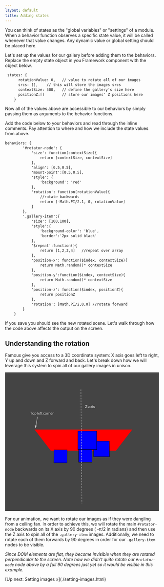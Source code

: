```yaml
---
layout: default
title: Adding states
---
```


You can think of states as the "global variables" or "settings" of a module. When a behavior function observes a specific state value, it will be called whenever that value changes. Any dynamic value or global setting should be placed here.

Let's set up the values for our gallery before adding them to the behaviors. Replace the empty state object in you Framework component with the object below.

	 states: {
	      rotationValue: 0,   // value to rotate all of our images  
	      srcs: [],    // this will store the images srcs
	      contextSize: 500,   // define the gallery's size here
	      positionZ:[]        // store our images' Z positions here
	    } 


Now all of the values above are accessible to our behaviors by simply passing them as arguments to the behavior functions. 

 Add the code below to your behaviors and read through the inline comments. Pay attention to where and how we include the state values from above.

	behaviors: {
	        '#rotator-node': {
	            'size': function(contextSize){
	                return [contextSize, contextSize]
	            },         
	            'align': [0.5,0.5],          
	            'mount-point':[0.5,0.5],     
	            'style': {
	                'background': 'red'
	            },
	            'rotation': function(rotationValue){
	                //rotate backwards
	                return [-Math.PI/2.1, 0, rotationValue] 
	            }
	        },
	        '.gallery-item':{
	            'size': [100,100],  
	            'style':{
	                'background-color': 'blue',
	                'border':'2px solid black'
	            },
	            '$repeat':function(){
	                return [1,2,3,4]   //repeat over array
	            },
	            'position-x': function($index, contextSize){ 
	                return Math.random()* contextSize
	            },
	            'position-y':function($index, contextSize){ 
	                return Math.random()* contextSize
	            },
	            'position-z': function($index, positionZ){ 
	                return positionZ
	            },
	            'rotation': [Math.PI/2,0,0] //rotate forward
	        }
	    } 

If you save you should see the new rotated scene. Let's walk through  how the code above affects the output on the screen.

## Understanding the rotation

Famous give you access to a 3D coordinate system: X axis goes left to right, Y up and down and Z forward and back. Let's break down how we will leverage this system to spin all of our gallery images in unison. 

![rotation](rotation.png)

For our animation, we want to rotate our images as if they were dangling from a ceiling fan. In order to achieve this, we will rotate the main  `#rotator-node`  backwards on its X axis by 90 degrees ( -&pi;/2 in radians) and then use the Z axis to spin all of the `.gallery-item` images. Additionally, we need to rotate each of them forwards by 90 degrees in order for our `.gallery-item` nodes to be visible.

_Since DOM elements are flat, they become invisible when they are rotated perpendicular to the screen. Note how we didn't quite rotate our `#rotator-node` node above by a full 90 degrees just yet so it would be visible in this example._ 

<span class="cta">
[Up next: Setting images &raquo;](./setting-images.html)
</span>
